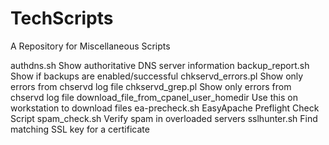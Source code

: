 TechScripts
===========

A Repository for Miscellaneous Scripts

authdns.sh          Show authoritative DNS server information
backup_report.sh    Show if backups are enabled/successful
chkservd_errors.pl  Show only errors from chservd log file
chkservd_grep.pl    Show only errors from chservd log file
download_file_from_cpanel_user_homedir  Use this on workstation to download files
ea-precheck.sh      EasyApache Preflight Check Script
spam_check.sh       Verify spam in overloaded servers
sslhunter.sh        Find matching SSL key for a certificate
